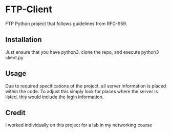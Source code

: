 # FTP-Client
FTP Python project that follows guidelines from RFC-959.

## Installation
Just ensure that you have python3, clone the repo, and execute python3 client.py

## Usage
Due to required specifications of the project, all server information is placed
within the code. To adjust this simply look for places where the server is listed,
this would include the login information.

## Credit
I worked individually on this project for a lab in my networking course

